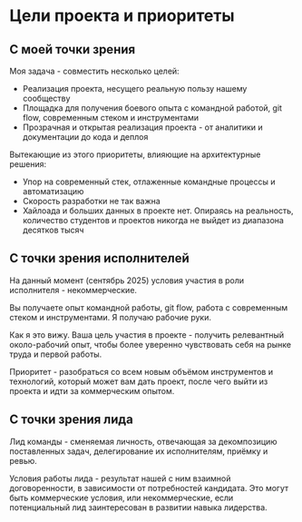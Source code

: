 # Цели проекта и приоритеты

## С моей точки зрения

Моя задача - совместить несколько целей:
- Реализация проекта, несущего реальную пользу нашему сообществу
- Площадка для получения боевого опыта с командной работой, git flow, современным стеком и инструментами
- Прозрачная и открытая реализация проекта - от аналитики и документации до кода и деплоя

Вытекающие из этого приоритеты, влияющие на архитектурные решения:
- Упор на современный стек, отлаженные командные процессы и автоматизацию
- Скорость разработки не так важна
- Хайлоада и больших данных в проекте нет. Опираясь на реальность, количество студентов и проектов никогда не выйдет из диапазона десятков тысяч

## С точки зрения исполнителей

На данный момент (сентябрь 2025) условия участия в роли исполнителя - некоммерческие.

Вы получаете опыт командной работы, git flow, работа с современным стеком и инструментами. Я получаю рабочие руки.

Как я это вижу. Ваша цель участия в проекте - получить релевантный около-рабочий опыт, чтобы более уверенно чувствовать себя на рынке труда и первой работы.

Приоритет - разобраться со всем новым объёмом инструментов и технологий, который может вам дать проект, после чего выйти из проекта и идти за коммерческим опытом.

## С точки зрения лида

Лид команды - сменяемая личность, отвечающая за декомпозицию поставленных задач, делегирование их исполнителям, приёмку и ревью.

Условия работы лида - результат нашей с ним взаимной договоренности, в зависимости от потребностей кандидата. Это могут быть коммерческие условия, или некоммерческие, если потенциальный лид заинтересован в развитии навыка лидерства.




